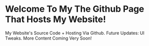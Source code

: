 # Welcome To My The Github Page That Hosts My Website!
My Website's Source Code + Hosting Via Github.
Future Updates: UI Tweaks. More Content Coming Very Soon!
